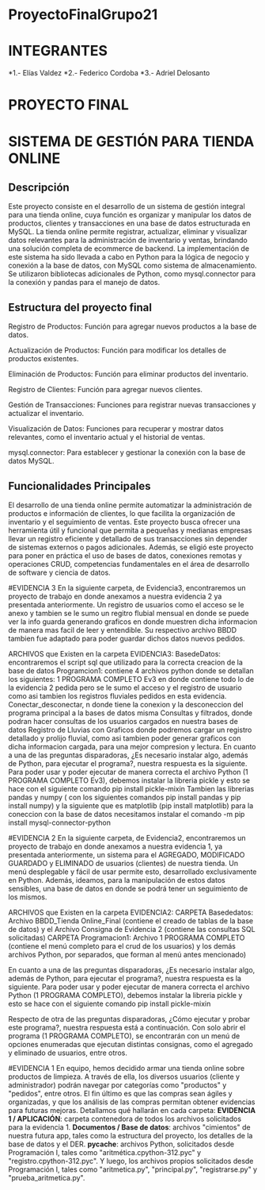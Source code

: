 # ProyectoFinalGrupo21
# INTEGRANTES  
*1.- Elías Valdez
*2.- Federico Cordoba
*3.- Adriel Delosanto
# PROYECTO FINAL
# SISTEMA DE GESTIÓN PARA TIENDA ONLINE 
## Descripción
Este proyecto consiste en el desarrollo de un sistema de gestión integral para una tienda online, cuya función es organizar y manipular los datos de productos, clientes y transacciones en una base de datos estructurada en MySQL. La tienda online permite registrar, actualizar, eliminar y visualizar datos relevantes para la
administración de inventario y ventas, brindando una solución completa de ecommerce de backend. La implementación de este sistema ha sido llevada a cabo en Python para la
lógica de negocio y conexión a la base de datos, con MySQL como sistema de almacenamiento. Se utilizaron bibliotecas adicionales de Python, como mysql.connector para la conexión y pandas para el manejo de datos.

## Estructura del proyecto final

Registro de Productos: Función para agregar nuevos productos a la base de datos.

Actualización de Productos: Función para modificar los detalles de productos existentes.

Eliminación de Productos: Función para eliminar productos del inventario.

Registro de Clientes: Función para agregar nuevos clientes.

Gestión de Transacciones: Funciones para registrar nuevas transacciones y actualizar el inventario.

Visualización de Datos: Funciones para recuperar y mostrar datos relevantes, como el inventario actual y el historial de ventas.

mysql.connector: Para establecer y gestionar la conexión con la base de datos MySQL.

## Funcionalidades Principales
El desarrollo de una tienda online permite automatizar la administración de productos e información de clientes, lo que facilita la organización de inventario y el seguimiento de ventas. Este proyecto busca ofrecer una herramienta útil y funcional que permita a pequeñas y medianas empresas llevar un registro eficiente
y detallado de sus transacciones sin depender de sistemas externos o pagos adicionales. Además, se eligió este proyecto para poner en práctica el uso de bases de datos, conexiones remotas y operaciones CRUD, competencias fundamentales en el área de desarrollo de software y ciencia de datos.


#EVIDENCIA 3
En la siguiente carpeta, de Evidencia3, encontraremos un proyecto de trabajo en donde anexamos a nuestra evidencia 2 ya presentada anteriormente. Un registro  de usuarios como el acceso se le anexo y tambien se le sumo un regitro flubial mensual en donde se puede ver la info guarda generando graficos en donde muestren dicha informacion de manera mas facil de leer y entendible.
Su respectivo archivo BBDD tambien fue adaptado para poder guardar dichos datos nuevos pedidos.

ARCHIVOS que Existen en la carpeta EVIDENCIA3:
BasedeDatos: encontraremos el script sql que utilizado para la correcta creacion de la base de datos 
Programcion1: contiene 4 archivos python donde se detallan los siguientes: 1 PROGRAMA COMPLETO Ev3 en donde contiene todo lo de la evidencia 2 pedida pero se le sumo el acceso y el registro de usuario como asi tambien los registros fluviales pedidos en esta evidencia.
Conectar_desconectar,  n donde tiene la conexion y la desconeccion del programa principal a la bases de datos misma
Consultas y filtrados, donde podran hacer consultas de los usuarios cargados en nuestra bases de datos 
Registro de Lluvias con Graficos donde podremos cargar un registro detallado y prolijo fluvial, como asi tambien poder generar graficos con dicha informacion cargada, para una mejor compresion y lectura.
En cuanto a una de las preguntas disparadoras, ¿Es necesario instalar algo, además de Python, para ejecutar el programa?, nuestra respuesta es la siguiente.
Para poder usar y poder ejecutar de manera correcta el archivo Python (1 PROGRAMA COMPLETO Ev3), debemos instalar la libreria pickle y esto se hace con el siguiente comando pip install pickle-mixin 
Tambien las librerias pandas y numpy ( con los siguientes comandos pip install pandas y pip install numpy) y la siguiente que es matplotlib (pip install matplotlib)
para la coneccion con la base de datos necesitamos instalar el comando  -m pip install mysql-connector-python





#EVIDENCIA 2
En la siguiente carpeta, de Evidencia2, encontraremos un proyecto de trabajo en donde anexamos a nuestra evidencia 1, ya presentada anteriormente, un sistema para el AGREGADO, MODIFICADO GUARDADO y ELIMINADO de usuarios (clientes) de nuestra tienda. 
Un menú desplegable y fácil de usar permite esto, desarrollado exclusivamente en Python. Además, ideamos, para la manipulación de estos datos sensibles, una base de datos en donde se podrá tener un seguimiento de los mismos.

ARCHIVOS que Existen en la carpeta EVIDENCIA2:
CARPETA Basededatos: Archivo BBDD_Tienda Online_Final (contiene el creado de tablas de la base de datos) y el Archivo Consigna de Evidencia 2 (contiene las consultas SQL solicitadas)
CARPETA Programacion1: Archivo 1 PROGRAMA COMPLETO (contiene el menú completo para el crud de los usuarios) y los demás archivos Python, por separados, que forman al menú antes mencionado)

En cuanto a una de las preguntas disparadoras, ¿Es necesario instalar algo, además de Python, para ejecutar el programa?, nuestra respuesta es la siguiente.
Para poder usar y poder ejecutar de manera correcta el archivo Python (1 PROGRAMA COMPLETO), debemos instalar la libreria pickle y esto se hace con el siguiente comando pip install pickle-mixin

Respecto de otra de las preguntas disparadoras, ¿Cómo ejecutar y probar este programa?, nuestra respuesta está a continuación.
Con solo abrir el programa (1 PROGRAMA COMPLETO), se encontrarán con un menú de opciones enumeradas que ejecutan distintas consignas, como el agregado y eliminado de usuarios, entre otros.












#EVIDENCIA 1
En equipo, hemos decidido armar una tienda online sobre productos de limpieza. A través de ella, los diversos usuarios (cliente y administrador) podrán navegar por categorías como "productos" y "pedidos", entre otros.
El fin último es que las compras sean ágiles y organizadas, y que los análisis de las compras permitan obtener evidencias para futuras mejoras.
Detallamos qué hallarán en cada carpeta:
**EVIDENCIA 1 / APLICACIÓN**: carpeta contenedora de todos los archivos solicitados para la evidencia 1.
**Documentos / Base de datos**: archivos "cimientos" de nuestra futura app, tales como la estructura del proyecto, los detalles de la base de datos y el DER.
**__pycache__**: archivos Python, solicitados desde Programación I, tales como "aritmética.cpython-312.pyc" y "registro.cpython-312.pyc".
Y luego, los archivos propios solicitados desde Programación I, tales como "aritmetica.py", "principal.py", "registrarse.py" y "prueba_aritmetica.py".
